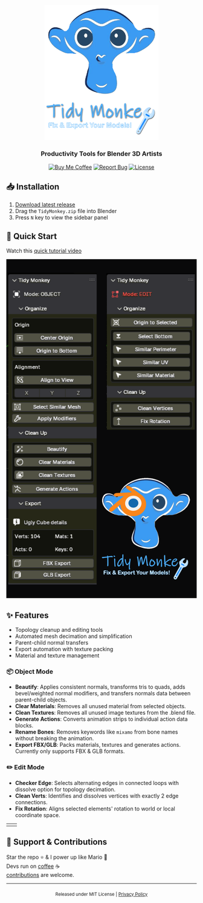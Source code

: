 [//]: # (Constants)
[license-link]: ../../blob/main/LICENSE
[stars-link]: ../../stargazers
[vid-link]: https://www.youtube.com/shorts/CCbY_ETwFss
[website-link]: https://spark-games.co.uk
[coffee-link]: https://buymeacoffee.com/spark88
[bug-link]: ../../issues
[release-link]: ../../releases
[object-tutorial-link]: https://youtu.be/3g1JKg0-Wtc
[fork-link]: ../../fork
[privacy-link]: ../../blob/main/PRIVACY.md
[issues-link]: ../../issues

<div align="center">
  <img src="./res/logo.png" width="300" alt="Tidy Monkey Logo">

  <h3>Productivity Tools for Blender 3D Artists</h3>

  [![Buy Me Coffee](https://img.shields.io/badge/Buy%20Me-☕%20Coffee-green?logo=buy-me-a-coffee&logoColor=white)][coffee-link] 
  [![Report Bug](https://img.shields.io/badge/Report-🐞%20Bug-red?logo=github&logoColor=white)][issues-link]
  [![License](https://img.shields.io/badge/License-MIT-blue.svg)][license-link]
</div>

## 📥 Installation
1. [Download latest release](../../releases)
2. Drag the `TidyMonkey.zip` file into Blender
3. Press `N` key to view the sidebar panel

## 🚀 Quick Start
Watch this [quick tutorial video][vid-link]<br>

<div align="center">
  <a href="[vid-link]">
    <img src="res/TDMK.png " alt="Tidy Monkey Tutorial" width="600">
  </a>
</div>

## ✨ Features
- Topology cleanup and editing tools
- Automated mesh decimation and simplification
- Parent-child normal transfers
- Export automation with texture packing
- Material and texture management

### 📦 Object Mode
- **Beautify**: Applies consistent normals, transforms tris to quads, adds bevel/weighted normal modifiers, and transfers normals data between parent-child objects.
- **Clear Materials**: Removes all unused material from selected objects.
- **Clean Textures**: Removes all unused image textures from the .blend file.
- **Generate Actions**: Converts animation strips to individual action data blocks.
- **Rename Bones**: Removes keywords like `mixamo` from bone names without breaking the animation.
- **Export FBX/GLB**: Packs materials, textures and generates actions. Currently only supports FBX & GLB formats.

### ✏️ Edit Mode
- **Checker Edge**: Selects alternating edges in connected loops with dissolve option for topology decimation.
- **Clean Verts**: Identifies and dissolves vertices with exactly 2 edge connections.
- **Fix Rotation**: Aligns selected elements' rotation to world or local coordinate space.

<table>
<tr>
<td width="50%" valign="top">

<!-- ![Edit Mode Guide](./res/UI.png) -->

</td>
</tr>
</table>

## 🌱 Support & Contributions
Star the repo ⭐ & I power up like Mario 🍄<br>
Devs run on [coffee][coffee-link] ☕<br>
[contributions][fork-link] are welcome.

---
<div align="center">
<sub>Released under MIT License | <a href="[privacy-link]">Privacy Policy</a></sub>
</div>